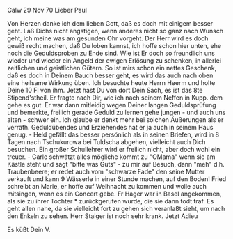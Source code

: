  Calw 29 Nov 70
Lieber Paul

Von Herzen danke ich dem lieben Gott, daß es doch mit einigem besser geht. Laß Dichs nicht ängstigen, wenn anderes nicht so ganz nach Wunsch geht, ich meine was am gesunden Ohr vorgeht. Der Herr wird es doch gewiß recht machen, daß Du loben kannst, ich hoffe schon hier unten, ehe noch die Geduldsproben zu Ende sind. Wie ist Er doch so freundlich uns wieder und wieder ein Angeld der ewigen Erlösung zu schenken, in allerlei zeitlichen und geistlichen Gütern. So ist mirs schon ein nettes Geschenk, daß es doch in Deinem Bauch besser geht, es wird das auch nach oben eine heilsame Wirkung üben. Ich besuchte heute Herrn Heerm und holte Deine 10 Fl von ihm. Jetzt hast Du von dort Dein Sach, es ist das 8te Stipend'stheil. Er fragte nach Dir, wie ich nach seinem Neffen in Kupp. dem gehe es gut. Er war dann mitleidig wegen Deiner langen Geduldsprüfung und bemerkte, freilich gerade Geduld zu lernen gehe jungen - und auch uns alten - schwer ein. Ich glaube er denkt mehr bei solchen Äußerungen als er verräth. Geduldübendes und Erziehendes hat er ja auch in seinem Haus genug. - Held gefällt das besser persönlich als in seinen Briefen, wird in 8 Tagen nach Tschukurowa bei Tuldscha abgehen, vielleicht auch Dich besuchen. Ein großer Schullehrer wird er freilich nicht, aber doch wohl ein treuer. - Carle schwätzt alles mögliche kommt zu "OMama" wenn sie am Kästle steht und sagt "bitte was Guts" - zu mir auf Besuch, dann "meh" d.h. Traubenbeere; er redet auch vom "schwarze Fade" den seine Mutter verkauft und kann 9 Wässerle in einer Stunde machen, auf den Boden! Fried schreibt an Marie, er hoffe auf Weihnacht zu kommen und wolle auch mitsingen, wenn es ein Concert gebe. Fr Hager war in Basel angekommen, als sie zu ihrer Tochter <Bunz>* zurückgerufen wurde, die sie dann todt traf. Es geht allen nahe, da sie vielleicht fort zu gehen sich veranlaßt sieht, um nach den Enkeln zu sehen. Herr Staiger ist noch sehr krank. Jetzt Adieu

 Es küßt Dein V.
